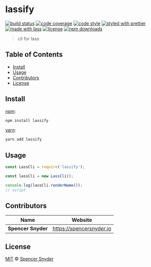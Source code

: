 # lassify

[![build status](https://img.shields.io/travis/com/Spence-S/lassify.svg)](https://travis-ci.com/Spence-S/lassify)
[![code coverage](https://img.shields.io/codecov/c/github/Spence-S/lassify.svg)](https://codecov.io/gh/Spence-S/lassify)
[![code style](https://img.shields.io/badge/code_style-XO-5ed9c7.svg)](https://github.com/sindresorhus/xo)
[![styled with prettier](https://img.shields.io/badge/styled_with-prettier-ff69b4.svg)](https://github.com/prettier/prettier)
[![made with lass](https://img.shields.io/badge/made_with-lass-95CC28.svg)](https://lass.js.org)
[![license](https://img.shields.io/github/license/Spence-S/lassify.svg)](LICENSE)
[![npm downloads](https://img.shields.io/npm/dt/lassify.svg)](https://npm.im/lassify)

> cli for lass

## Table of Contents

- [Install](#install)
- [Usage](#usage)
- [Contributors](#contributors)
- [License](#license)

## Install

[npm][]:

```sh
npm install lassify
```

[yarn][]:

```sh
yarn add lassify
```

## Usage

```js
const LassCli = require('lassify');

const lassCli = new LassCli();

console.log(lassCli.renderName());
// script
```

## Contributors

| Name               | Website                    |
| ------------------ | -------------------------- |
| **Spencer Snyder** | <https://spencersnyder.io> |

## License

[MIT](LICENSE) © [Spencer Snyder](https://spencersnyder.io)

##

[npm]: https://www.npmjs.com/
[yarn]: https://yarnpkg.com/
